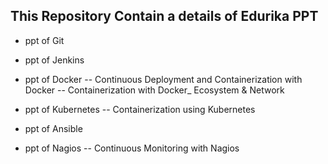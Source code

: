 

This Repository Contain a details of Edurika PPT
-------------
- ppt of Git

- ppt of Jenkins

- ppt of Docker
	-- Continuous Deployment and Containerization with Docker
	-- Containerization with Docker_ Ecosystem & Network

- ppt of Kubernetes
	-- Containerization using Kubernetes

- ppt of Ansible

- ppt of Nagios
	-- Continuous Monitoring with Nagios
